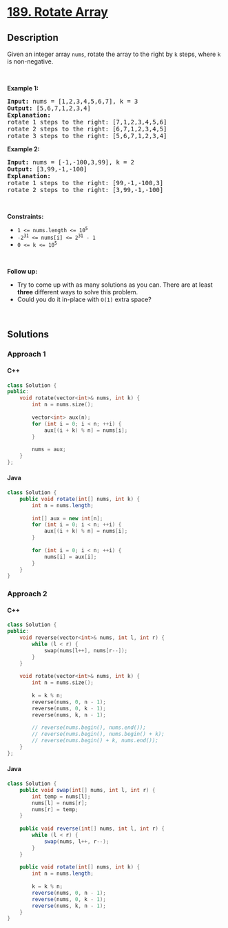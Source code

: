 # [189. Rotate Array](https://leetcode.com/problems/rotate-array)

## Description

<p>Given an integer array <code>nums</code>, rotate the array to the right by <code>k</code> steps, where <code>k</code> is non-negative.</p>

<p>&nbsp;</p>
<p><strong class="example">Example 1:</strong></p>

<pre>
<strong>Input:</strong> nums = [1,2,3,4,5,6,7], k = 3
<strong>Output:</strong> [5,6,7,1,2,3,4]
<strong>Explanation:</strong>
rotate 1 steps to the right: [7,1,2,3,4,5,6]
rotate 2 steps to the right: [6,7,1,2,3,4,5]
rotate 3 steps to the right: [5,6,7,1,2,3,4]
</pre>

<p><strong class="example">Example 2:</strong></p>

<pre>
<strong>Input:</strong> nums = [-1,-100,3,99], k = 2
<strong>Output:</strong> [3,99,-1,-100]
<strong>Explanation:</strong> 
rotate 1 steps to the right: [99,-1,-100,3]
rotate 2 steps to the right: [3,99,-1,-100]
</pre>

<p>&nbsp;</p>
<p><strong>Constraints:</strong></p>

<ul>
    <li><code>1 &lt;= nums.length &lt;= 10<sup>5</sup></code></li>
    <li><code>-2<sup>31</sup> &lt;= nums[i] &lt;= 2<sup>31</sup> - 1</code></li>
    <li><code>0 &lt;= k &lt;= 10<sup>5</sup></code></li>
</ul>

<p>&nbsp;</p>
<p><strong>Follow up:</strong></p>

<ul>
    <li>Try to come up with as many solutions as you can. There are at least <strong>three</strong> different ways to solve this problem.</li>
    <li>Could you do it in-place with <code>O(1)</code> extra space?</li>
</ul>
<p>&nbsp;</p>

## Solutions

### **Approach 1**

<!-- tabs:start -->

#### C++

```cpp
class Solution {
public:
    void rotate(vector<int>& nums, int k) {
        int n = nums.size();
        
        vector<int> aux(n);
        for (int i = 0; i < n; ++i) {
            aux[(i + k) % n] = nums[i];
        }
        
        nums = aux;
    }
};
```

#### Java

```java
class Solution {
    public void rotate(int[] nums, int k) {
        int n = nums.length;
        
        int[] aux = new int[n];
        for (int i = 0; i < n; ++i) {
            aux[(i + k) % n] = nums[i];
        }
        
        for (int i = 0; i < n; ++i) {
            nums[i] = aux[i];
        }
    }
}
```

<!-- tabs:end -->

### **Approach 2**

<!-- tabs:start -->

#### C++

```cpp
class Solution {
public:
    void reverse(vector<int>& nums, int l, int r) {
        while (l < r) {
            swap(nums[l++], nums[r--]);
        }
    }
    
    void rotate(vector<int>& nums, int k) {
        int n = nums.size();
        
        k = k % n;
        reverse(nums, 0, n - 1);
        reverse(nums, 0, k - 1);
        reverse(nums, k, n - 1);
        
        // reverse(nums.begin(), nums.end());
        // reverse(nums.begin(), nums.begin() + k);
        // reverse(nums.begin() + k, nums.end());
    }
};
```

#### Java

```java
class Solution {
    public void swap(int[] nums, int l, int r) {
        int temp = nums[l];
        nums[l] = nums[r];
        nums[r] = temp;
    }
    
    public void reverse(int[] nums, int l, int r) {
        while (l < r) {
            swap(nums, l++, r--);
        }
    }
    
    public void rotate(int[] nums, int k) {
        int n = nums.length;
        
        k = k % n;
        reverse(nums, 0, n - 1);
        reverse(nums, 0, k - 1);
        reverse(nums, k, n - 1);
    }
}
```

<!-- tabs:end -->
